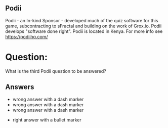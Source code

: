 ## Podii
Podii -  an In-kind Sponsor -
developed much of the quiz software for this game,
subcontracting to sFractal and
building on the work of Grox.io.
Podii develops "software done right".
Podii is located in Kenya.
For more info see https://podiihq.com/

# Question:
What is the third Podii question to be answered?

## Answers
- wrong answer with a dash marker
- wrong answer with a dash marker
- wrong answer with a dash marker
* right answer with a bullet marker

